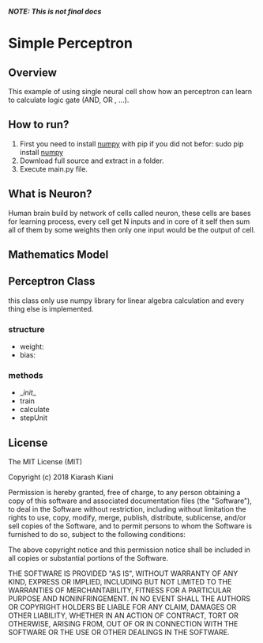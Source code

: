 _**NOTE: This is not final docs**_

# Simple Perceptron
## Overview
This example of using single neural cell show how an perceptron can learn to calculate logic gate (AND, OR , ...).

## How to run?
1. First you need to install [numpy](http://www.numpy.org) with pip if you did not befor:
sudo pip install [numpy](http://www.numpy.org)
2. Download full source and extract in a folder.
3. Execute main.py file.

## What is Neuron?
Human brain build by network of cells called neuron, these cells are bases for learning process, every cell get N inputs and in core of it self then sum all of them by some weights then only one input would be the output of cell.

## Mathematics Model

## Perceptron Class
this class only use numpy library for linear algebra calculation and every thing else is implemented.

### structure
* 	weight:
* 	bias:

### methods
* 	\__init__
*  train
* 	calculate
* 	stepUnit
	
## License
The MIT License (MIT)

Copyright (c) 2018  Kiarash Kiani

Permission is hereby granted, free of charge, to any person obtaining a copy of this software and associated documentation files (the "Software"), to deal in the Software without restriction, including without limitation the rights to use, copy, modify, merge, publish, distribute, sublicense, and/or sell copies of the Software, and to permit persons to whom the Software is furnished to do so, subject to the following conditions:

The above copyright notice and this permission notice shall be included in all copies or substantial portions of the Software.

THE SOFTWARE IS PROVIDED "AS IS", WITHOUT WARRANTY OF ANY KIND, EXPRESS OR IMPLIED, INCLUDING BUT NOT LIMITED TO THE WARRANTIES OF MERCHANTABILITY, FITNESS FOR A PARTICULAR PURPOSE AND NONINFRINGEMENT. IN NO EVENT SHALL THE AUTHORS OR COPYRIGHT HOLDERS BE LIABLE FOR ANY CLAIM, DAMAGES OR OTHER LIABILITY, WHETHER IN AN ACTION OF CONTRACT, TORT OR OTHERWISE, ARISING FROM, OUT OF OR IN CONNECTION WITH THE SOFTWARE OR THE USE OR OTHER DEALINGS IN THE SOFTWARE.